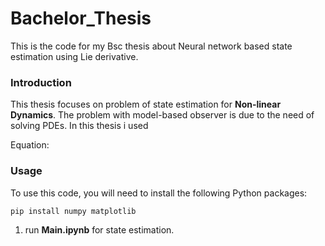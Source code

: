 # Bachelor_Thesis
This is the code for my Bsc thesis about Neural network based state estimation using Lie derivative.




### Introduction
This thesis focuses on problem of state estimation for **Non-linear Dynamics**. The problem with model-based observer is due to the need of solving PDEs. In this thesis i used 

Equation:



### Usage 

To use this code, you will need to install the following Python packages:

```
pip install numpy matplotlib
```

1) run **Main.ipynb** for state estimation.

